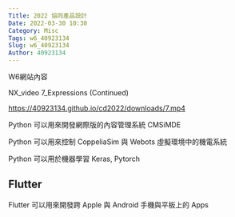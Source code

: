 ```yaml
---
Title: 2022 協同產品設計
Date: 2022-03-30 10:30
Category: Misc
Tags: w6_40923134
Slug: w6_40923134
Author: 40923134
---
```


W6網站內容

<!-- PELICAN_END_SUMMARY -->

NX_video
7_Expressions (Continued)

https://40923134.github.io/cd2022/downloads/7.mp4

Python 可以用來開發網際版的內容管理系統 CMSiMDE

Python 可以用來控制 CoppeliaSim 與 Webots 虛擬環境中的機電系統

Python 可以用於機器學習 Keras, Pytorch


Flutter
----

Flutter 可以用來開發跨 Apple 與 Android 手機與平板上的 Apps

